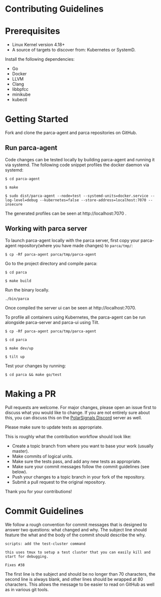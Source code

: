 # Contributing Guidelines

<!-- TODO: Add licensing/signing/code of conduct info-->

# Prerequisites


- Linux Kernel version 4.18+
- A source of targets to discover from: Kubernetes or SystemD.

Install the following dependencies:

- Go
- Docker
- LLVM
- Clang
- libbpfcc
- minikube
- kubectl

# Getting Started

Fork and clone the parca-agent and parca repositories on GitHub.

## **Run parca-agent**


Code changes can be tested locally by building parca-agent and running it via systemd. 
The following code snippet profiles the docker daemon via systemd:

``` 
$ cd parca-agent

$ make

$ sudo dist/parca-agent --node=test --systemd-units=docker.service --log-level=debug --kubernetes=false --store-address=localhost:7070 --insecure
```

The generated profiles can be seen at http://localhost:7070 .

## **Working with parca server**
To launch parca-agent locally with the parca server, first copy your parca-agent repository(where you have made changes) to `parca/tmp/`:

```
$ cp -Rf parca-agent parca/tmp/parca-agent
```

Go to the project directory and compile parca:

```
$ cd parca

$ make build
```

Run the binary locally.

```
./bin/parca
```
Once compiled the server ui can be seen at http://localhost:7070.


To profile all containers using Kubernetes, the parca-agent can be run alongside parca-server and parca-ui using Tilt.

```
$ cp -Rf parca-agent parca/tmp/parca-agent

$ cd parca

$ make dev/up

$ tilt up
```

Test your changes by running:
```
$ cd parca && make go/test
```
<!-- 
TODO: 
    #Internals 
        ## Code Structure
-->

# Making a PR

Pull requests are welcome. For major changes, please open an issue first to discuss what you would like to change. If you are not entirely sure about this, you can discuss this on the [PolarSignals Discord](https://discord.gg/knw3u5X9bs) server as well.

Please make sure to update tests as appropriate. 

This is roughly what the contribution workflow should look like:

- Create a topic branch from where you want to base your work (usually master).
- Make commits of logical units.
- Make sure the tests pass, and add any new tests as appropriate.
- Make sure your commit messages follow the commit guidelines (see below).
- Push your changes to a topic branch in your fork of the repository.
- Submit a pull request to the original repository.
  
Thank you for your contributions!


# Commit Guidelines

We follow a rough convention for commit messages that is designed to answer two
questions: what changed and why. The subject line should feature the what and
the body of the commit should describe the why.

```
scripts: add the test-cluster command

this uses tmux to setup a test cluster that you can easily kill and
start for debugging.

Fixes #38
```

The first line is the subject and should be no longer than 70 characters, the second line is always blank, and other lines should be wrapped at 80 characters. This allows the message to be easier to read on GitHub as well as in various git tools.


